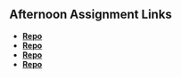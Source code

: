 ## Afternoon Assignment Links

* **[Repo](https://github.com/Kyle-Burt/vue-playground)**
* **[Repo](https://github.com/Kyle-Burt/Gifted2)**
* **[Repo](https://github.com/Kyle-Burt/gregslistVue)**
* **[Repo](https://github.com/Kyle-Burt/blogger)**
